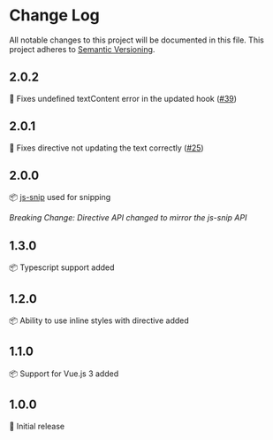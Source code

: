 # Change Log
All notable changes to this project will be documented in this file. This project adheres to [Semantic Versioning](https://semver.org/).

## 2.0.2

:wrench: Fixes undefined textContent error in the updated hook ([#39](https://github.com/ajobi/vue-snip/pull/39))

## 2.0.1

:wrench: Fixes directive not updating the text correctly ([#25](https://github.com/ajobi/vue-snip/issues/25))

## 2.0.0

:package: [js-snip](https://www.npmjs.com/package/js-snip) used for snipping

*Breaking Change: Directive API changed to mirror the js-snip API*


## 1.3.0

:package: Typescript support added

## 1.2.0

:package: Ability to use inline styles with directive added

## 1.1.0

:package: Support for Vue.js 3 added

## 1.0.0

:rocket: Initial release
